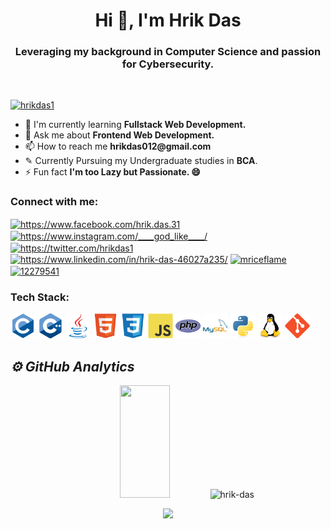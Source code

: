 <h1 align="center">Hi 👋, I'm Hrik Das</h1>
<h3 align="center">Leveraging my background in Computer Science and passion for Cybersecurity.</h3><br>

<p align="left"><a href="https://twitter.com/hrikdas1" target="_blank"><img src="https://img.shields.io/twitter/follow/hrikdas?logo=twitter&style=for-the-badge" alt="hrikdas1"/></a></p>

<ul>
  <li>🌱 I'm currently learning <strong>Fullstack Web Development.</strong></li>
  <li>💬 Ask me about <strong>Frontend Web Development.</strong></li>
  <li>📫 How to reach me <strong>hrikdas012@gmail.com</strong></li>
  <li>✎ Currently Pursuing my Undergraduate studies in <strong>BCA</strong>.</li>
  <li>⚡ Fun fact <strong>I'm too Lazy but Passionate. 😄</strong></li>
</ul>

<h3 align="left">Connect with me:</h3>
<p align="left">
<a href="https://www.facebook.com/hrik.das.31" target="blank"><img align="center" src="https://raw.githubusercontent.com/rahuldkjain/github-profile-readme-generator/master/src/images/icons/Social/facebook.svg" alt="https://www.facebook.com/hrik.das.31" height="30" width="40" /></a>
<a href="https://www.instagram.com/____god_like____/" target="blank"><img align="center" src="https://raw.githubusercontent.com/rahuldkjain/github-profile-readme-generator/master/src/images/icons/Social/instagram.svg" alt="https://www.instagram.com/____god_like____/" height="30" width="40" /></a>
<a href="https://twitter.com/hrikdas1" target="blank"><img align="center" src="https://raw.githubusercontent.com/rahuldkjain/github-profile-readme-generator/master/src/images/icons/Social/twitter.svg" alt="https://twitter.com/hrikdas1" height="30" width="40" /></a>
<a href="https://www.linkedin.com/in/hrik-das-8637132b2/" target="blank"><img align="center" src="https://raw.githubusercontent.com/rahuldkjain/github-profile-readme-generator/master/src/images/icons/Social/linked-in-alt.svg" alt="https://www.linkedin.com/in/hrik-das-46027a235/" height="30" width="40" /></a>
<a href="https://leetcode.com/Godlike007/" target="blank"><img align="center" src="https://raw.githubusercontent.com/rahuldkjain/github-profile-readme-generator/master/src/images/icons/Social/leet-code.svg" alt="mriceflame" height="30" width="40" /></a>
<a href="https://stackoverflow.com/users/19021916/godlike" target="blank"><img align="center" src="https://raw.githubusercontent.com/rahuldkjain/github-profile-readme-generator/master/src/images/icons/Social/stack-overflow.svg" alt="12279541" height="30" width="40" /></a>
</p>

<h3 align="left">Tech Stack:</h3>
<p align="left">
<a href="https://www.cprogramming.com/" target="_blank" rel="noreferrer"><img src="https://raw.githubusercontent.com/devicons/devicon/master/icons/c/c-original.svg" alt="c" width="40" height="40"/></a>
<a href="https://cplusplus.com/" target="_blank" rel="noreferrer"><img src="https://raw.githubusercontent.com/devicons/devicon/master/icons/cplusplus/cplusplus-original.svg" alt="cplusplus" width="40" height="40"/></a>
<!-- <a href="https://shellscript.sh/" target="_blank" rel="noreferrer"><img src="https://raw.githubusercontent.com/devicons/devicon/master/icons/bash/bash-original.svg" alt="shell-script" width="40" height="40"/></a> -->
<a href="https://www.java.com" target="_blank"><img src="https://raw.githubusercontent.com/devicons/devicon/master/icons/java/java-original.svg" alt="java" width="40" height="40"/></a>
<a href="https://html.com/html5/" target="_blank" rel="noreferrer"><img src="https://raw.githubusercontent.com/devicons/devicon/master/icons/html5/html5-original.svg" alt="html5" width="40" height="40"/></a>
<a href="https://css3.com/" target="_blank" rel="noreferrer"> <img src="https://raw.githubusercontent.com/devicons/devicon/master/icons/css3/css3-original.svg" alt="css3" width="40" height="40"/></a>
<a href="https://www.javascript.com/" target="_blank" rel="noreferrer"> <img src="https://raw.githubusercontent.com/devicons/devicon/master/icons/javascript/javascript-original.svg" alt="javascript" width="40" height="40"/></a>
<a href="https://www.php.net/" target="_blank" rel="noreferrer"> <img src="https://raw.githubusercontent.com/devicons/devicon/master/icons/php/php-original.svg" alt="php" width="40" height="40"/></a>
<a href="https://www.mysql.com/" target="_blank" rel="noreferrer"> <img src="https://raw.githubusercontent.com/devicons/devicon/master/icons/mysql/mysql-original-wordmark.svg" alt="mysql" width="40" height="40"/></a>
<a href="https://www.python.org/" target="_blank" rel="noreferrer"> <img src="https://raw.githubusercontent.com/devicons/devicon/master/icons/python/python-original.svg" alt="python" width="40" height="40"/></a>
<a href="https://www.linux.org/" target="_blank"> <img src="https://raw.githubusercontent.com/devicons/devicon/master/icons/linux/linux-original.svg" alt="linux" width="40" height="40"/></a>
<a href="https://git-scm.com/" target="_blank"><img src="https://raw.githubusercontent.com/devicons/devicon/master/icons/git/git-original.svg" alt="git" width="40" height="40"/></a>
</p>

<h2><i>⚙️ GitHub Analytics</i></h2>
<p align="center">
<a href="https://github.com/hrik-das"><img height="180em" width="40%" src="https://github-readme-stats-eight-theta.vercel.app/api/top-langs/?username=hrik-das&layout=compact&langs_count=10&theme=algolia"/></a>
<img height="180em" src="https://github-readme-streak-stats.herokuapp.com/?user=hrik-das&theme=algolia" width="40%" alt="hrik-das"/>
</p>

<div align="center"><img src="https://api.visitorbadge.io/api/visitors?path=hrikdas&label=Visiters&countColor=%23263759"/ width="120"></div>

<!-- <a href="https://github.com/hrik-das"><img height="180em" width="40%" src="https://github-readme-stats.vercel.app/api?username=hrik-das&show_icons=true&theme=algolia&include_all_commits=true&count_private=true"/></a> -->